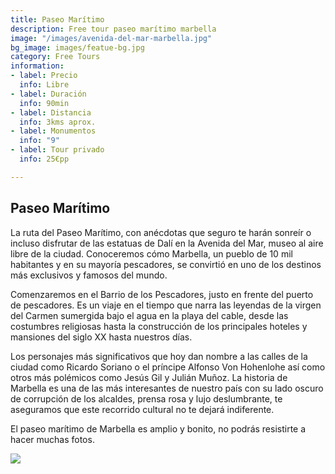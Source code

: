 ```yaml
---
title: Paseo Marítimo
description: Free tour paseo marítimo marbella
image: "/images/avenida-del-mar-marbella.jpg"
bg_image: images/featue-bg.jpg
category: Free Tours
information:
- label: Precio
  info: Libre
- label: Duración
  info: 90min
- label: Distancia
  info: 3kms aprox.
- label: Monumentos
  info: "9"
- label: Tour privado
  info: 25€pp

---
```

## Paseo Marítimo

La ruta del Paseo Marítimo, con anécdotas que seguro te harán sonreír o incluso disfrutar de las estatuas de Dalí en la Avenida del Mar, museo al aire libre de la ciudad. Conoceremos cómo Marbella, un pueblo de 10 mil habitantes y en su mayoría pescadores, se convirtió en uno de los destinos más exclusivos y famosos del mundo.

Comenzaremos en el Barrio de los Pescadores, justo en frente del puerto de pescadores. Es un viaje en el tiempo que narra las leyendas de la virgen del Carmen sumergida bajo el agua en la playa del cable, desde las costumbres religiosas hasta la construcción de los principales hoteles y mansiones del siglo XX hasta nuestros días.

Los personajes más significativos que hoy dan nombre a las calles de la ciudad como Ricardo Soriano o el príncipe Alfonso Von Hohenlohe así como otros más polémicos como Jesús Gil y Julián Muñoz. La historia de Marbella es una de las más interesantes de nuestro país con su lado oscuro de corrupción de los alcaldes, prensa rosa y lujo deslumbrante, te aseguramos que este recorrido cultural no te dejará indiferente.

El paseo marítimo de Marbella es amplio y bonito, no podrás resistirte a hacer muchas fotos.

[![](/images/boton-esp.png)](https://freetoursmarbella.com/fr/contact/ "Reservar")